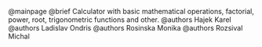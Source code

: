 
@mainpage
@brief Calculator with basic mathematical operations, factorial, power, root, trigonometric functions and other.
@authors Hajek Karel
@authors Ladislav Ondris
@authors Rosinska Monika
@authors Rozsival Michal
